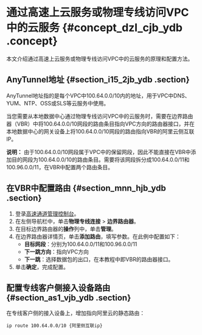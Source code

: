 # 通过高速上云服务或物理专线访问VPC中的云服务 {#concept_dzl_cjb_ydb .concept}

本文介绍通过高速上云服务或物理专线访问VPC中的云服务的原理和配置方法。

## AnyTunnel地址 {#section_i15_2jb_ydb .section}

AnyTunnel地址指的是每个VPC中100.64.0.0/10内的地址，用于VPC中DNS、YUM、NTP、OSS或SLS等云服务中使用。

当您需要从本地数据中心通过物理专线访问VPC中的云服务时，需要在边界路由器（VBR）中将100.64.0.0/10网段的路由条目指向VPC方向的路由器接口，并在本地数据中心的网关设备上将100.64.0.0/10网段的路由指向VBR的阿里云侧互联IP。

**说明：** 由于100.64.0.0/10网段属于VPC中的保留网段，因此不能直接在VBR中添加目的网段为100.64.0.0/10的路由条目。需要将该网段拆分成100.64.0.0/11和100.96.0.0/11，在VBR中配置两个路由条目。

## 在VBR中配置路由 {#section_mnn_hjb_ydb .section}

1.  登录[高速通道管理控制台](https://vpc.console.aliyun.com/expressConnect#/connection/cn-hangzhou/list)。
2.  在左侧导航栏中，单击**物理专线连接** \> **边界路由器**。
3.  在目标边界路由器的**操作**列中，单击**管理**。
4.  在边界路由器详情页，单击**添加路由**，填写参数。在此例中配置如下：
    -   **目标网段**：分别为100.64.0.0/11和100.96.0.0/11
    -   **下一跳方向**：指向VPC方向
    -   **下一跳**：选择数据包的出口，在本教程中即VBR的路由器接口。
5.  单击**确定**，完成配置。

## 配置专线客户侧接入设备路由 {#section_as1_vjb_ydb .section}

在专线客户侧的接入设备上，增加指向阿里云的静态路由：

``` {#codeblock_mwx_5qp_cri}
ip route 100.64.0.0/10 {阿里侧互联ip}
```

